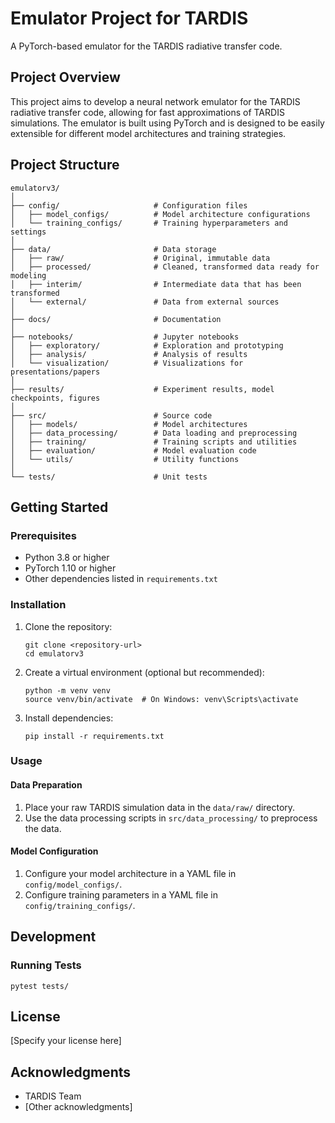 # Emulator Project for TARDIS

A PyTorch-based emulator for the TARDIS radiative transfer code.

## Project Overview

This project aims to develop a neural network emulator for the TARDIS radiative transfer code, allowing for fast approximations of TARDIS simulations. The emulator is built using PyTorch and is designed to be easily extensible for different model architectures and training strategies.

## Project Structure

```
emulatorv3/
│
├── config/                     # Configuration files
│   ├── model_configs/          # Model architecture configurations
│   └── training_configs/       # Training hyperparameters and settings
│
├── data/                       # Data storage
│   ├── raw/                    # Original, immutable data
│   ├── processed/              # Cleaned, transformed data ready for modeling
│   ├── interim/                # Intermediate data that has been transformed
│   └── external/               # Data from external sources
│
├── docs/                       # Documentation
│
├── notebooks/                  # Jupyter notebooks
│   ├── exploratory/            # Exploration and prototyping
│   ├── analysis/               # Analysis of results
│   └── visualization/          # Visualizations for presentations/papers
│
├── results/                    # Experiment results, model checkpoints, figures
│
├── src/                        # Source code
│   ├── models/                 # Model architectures
│   ├── data_processing/        # Data loading and preprocessing
│   ├── training/               # Training scripts and utilities
│   ├── evaluation/             # Model evaluation code
│   └── utils/                  # Utility functions
│
└── tests/                      # Unit tests
```

## Getting Started

### Prerequisites

- Python 3.8 or higher
- PyTorch 1.10 or higher
- Other dependencies listed in `requirements.txt`

### Installation

1. Clone the repository:
   ```
   git clone <repository-url>
   cd emulatorv3
   ```

2. Create a virtual environment (optional but recommended):
   ```
   python -m venv venv
   source venv/bin/activate  # On Windows: venv\Scripts\activate
   ```

3. Install dependencies:
   ```
   pip install -r requirements.txt
   ```

### Usage

#### Data Preparation

1. Place your raw TARDIS simulation data in the `data/raw/` directory.
2. Use the data processing scripts in `src/data_processing/` to preprocess the data.

#### Model Configuration

1. Configure your model architecture in a YAML file in `config/model_configs/`.
2. Configure training parameters in a YAML file in `config/training_configs/`.


## Development

### Running Tests

```
pytest tests/
```

## License

[Specify your license here]

## Acknowledgments

- TARDIS Team
- [Other acknowledgments]
